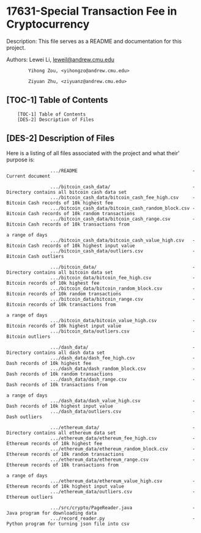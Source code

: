 # 17631-Special Transaction Fee in Cryptocurrency
  Description: This file serves as a README and documentation for this project.

  Authors: 
            Lewei Li, <leweil@andrew.cmu.edu>
 		   
            Yihong Zou, <yihongzo@andrew.cmu.edu>

            Ziyuan Zhu, <ziyuanz@andrew.cmu.edu>


[TOC-1] Table of Contents
--------------------------------------------------------------------------------

        [TOC-1] Table of Contents
        [DES-2] Description of Files

[DES-2] Description of Files
--------------------------------------------------------------------------------

Here is a listing of all files associated with the project and what their'
purpose is:   

                    .../README                                          - Current document

                    .../bitcoin_cash_data/                				- Directory contains all bitcoin cash data set
                    .../bitcoin_cash_data/bitcoin_cash_fee_high.csv     - Bitcoin Cash records of 10k highest fee
                    .../bitcoin_cash_data/bitcoin_cash_random_block.csv - Bitcoin Cash records of 10k random transactions
                    .../bitcoin_cash_data/bitcoin_cash_range.csv       	- Bitcoin Cash records of 10k transactions from 
                    												        a range of days
                    .../bitcoin_cash_data/bitcoin_cash_value_high.csv   - Bitcoin Cash records of 10k highest input value
                    .../bitcoin_cash_data/outliers.csv      			- Bitcoin Cash outliers

                    .../bitcoin_data/                					- Directory contains all bitcoin data set
                    .../bitcoin_data/bitcoin_fee_high.csv         		- Bitcoin records of 10k highest fee
                    .../bitcoin_data/bitcoin_random_block.csv     		- Bitcoin records of 10k random transactions
                    .../bitcoin_data/bitcoin_range.csv       			- Bitcoin records of 10k transactions from 
                    											            a range of days
                    .../bitcoin_data/bitcoin_value_high.csv       		- Bitcoin records of 10k highest input value
                    .../bitcoin_data/outliers.csv                       - Bitcoin outliers

                    .../dash_data/                				        - Directory contains all dash data set
                    .../dash_data/dash_fee_high.csv         			- Dash records of 10k highest fee
                    .../dash_data/dash_random_block.csv     			- Dash records of 10k random transactions
                    .../dash_data/dash_range.csv       				    - Dash records of 10k transactions from 
                    										                a range of days
                    .../dash_data/dash_value_high.csv       			- Dash records of 10k highest input value
                    .../dash_data/outliers.csv      					- Dash outliers

                    .../ethereum_data/                					- Directory contains all ethereum data set
                    .../ethereum_data/ethereum_fee_high.csv        		- Ethereum records of 10k highest fee
                    .../ethereum_data/ethereum_random_block.csv     	- Ethereum records of 10k random transactions
                    .../ethereum_data/ethereum_range.csv       			- Ethereum records of 10k transactions from 
                    											            a range of days
                    .../ethereum_data/ethereum_value_high.csv       	- Ethereum records of 10k highest input value
                    .../ethereum_data/outliers.csv      				- Ethereum outliers

                    .../src/crypto/PageReader.java              		- Java program for downloading data
                    .../record_reader.py 							    - Python program for turning json file into csv

